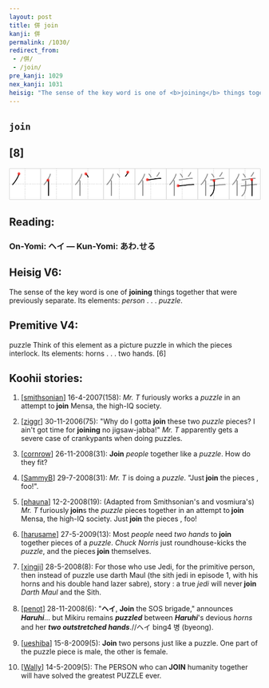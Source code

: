 ```yaml
---
layout: post
title: 併 join
kanji: 併
permalink: /1030/
redirect_from:
 - /併/
 - /join/
pre_kanji: 1029
nex_kanji: 1031
heisig: "The sense of the key word is one of <b>joining</b> things together that were previously separate. Its elements: <i>person</i> . . . <i>puzzle</i>. puzzle Think of this element as a picture puzzle in which the pieces interlock. Its elements: horns . . . two hands. [6]"
---
```


## `join`

## [8]

<div class="stroke"><img src="../images/E4BDB5.png" /></div>

## Reading:

### On-Yomi: ヘイ &mdash; Kun-Yomi: あわ.せる

## Heisig V6:

The sense of the key word is one of <b>joining</b> things together that were previously separate. Its elements: <i>person</i> . . . <i>puzzle</i>.

## Premitive V4:

puzzle Think of this element as a picture puzzle in which the pieces interlock. Its elements: horns . . . two hands. [6]

## Koohii stories:

1) [<a href="http://kanji.koohii.com/profile/smithsonian">smithsonian</a>] 16-4-2007(158): <em>Mr. T</em> furiously works a <em>puzzle</em> in an attempt to<strong> join</strong> Mensa, the high-IQ society.

2) [<a href="http://kanji.koohii.com/profile/ziggr">ziggr</a>] 30-11-2006(75): &quot;Why do I gotta <strong>join</strong> these two <em>puzzle</em> pieces? I ain&#039;t got time for <strong>joining</strong> no jigsaw-jabba!&quot; <em>Mr. T</em> apparently gets a severe case of crankypants when doing puzzles.

3) [<a href="http://kanji.koohii.com/profile/cornrow">cornrow</a>] 26-11-2008(31): <strong>Join</strong> <em>people</em> together like a <em>puzzle</em>. How do they fit?

4) [<a href="http://kanji.koohii.com/profile/SammyB">SammyB</a>] 29-7-2008(31): <em>Mr. T</em> is doing a <em>puzzle</em>. &quot;Just<strong> join</strong> the pieces , foo!&quot;.

5) [<a href="http://kanji.koohii.com/profile/phauna">phauna</a>] 12-2-2008(19): (Adapted from Smithsonian&#039;s and vosmiura&#039;s) <em>Mr. T</em> furiously<strong> join</strong>s the <em>puzzle</em> pieces together in an attempt to<strong> join</strong> Mensa, the high-IQ society. Just<strong> join</strong> the pieces , foo!

6) [<a href="http://kanji.koohii.com/profile/harusame">harusame</a>] 27-5-2009(13): Most <em>people</em> need <em>two hands</em> to<strong> join</strong> together pieces of a <em>puzzle</em>. <em>Chuck Norris</em> just roundhouse-kicks the <em>puzzle</em>, and the pieces<strong> join</strong> themselves.

7) [<a href="http://kanji.koohii.com/profile/xingji">xingji</a>] 28-5-2008(8): For those who use Jedi, for the primitive person, then instead of puzzle use darth Maul (the sith jedi in episode 1, with his horns and his double hand lazer sabre), story : a true <em>jedi</em> will never<strong> join</strong> <em>Darth Maul</em> and the Sith.

8) [<a href="http://kanji.koohii.com/profile/penot">penot</a>] 28-11-2008(6): &quot;<strong>ヘイ</strong>, <strong>Join</strong> the SOS brigade,&quot; announces <em><strong>Haruhi</strong></em>... but Mikiru remains <em><strong>puzzled</strong></em> between <em><strong>Haruhi</strong></em>&#039;s devious <em>horns</em> and her <em><strong>two outstretched hands</strong></em>.//ヘイ bing4 병 (byeong).

9) [<a href="http://kanji.koohii.com/profile/ueshiba">ueshiba</a>] 15-8-2009(5): <strong>Join</strong> two persons just like a puzzle. One part of the puzzle piece is male, the other is female.

10) [<a href="http://kanji.koohii.com/profile/Wally">Wally</a>] 14-5-2009(5): The PERSON who can<strong> JOIN</strong> humanity together will have solved the greatest PUZZLE ever.
